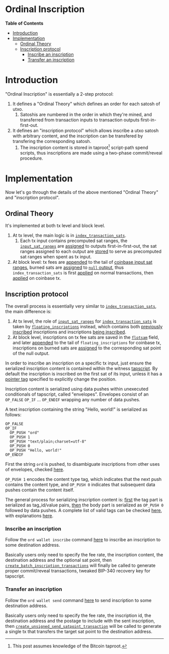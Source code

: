 <!-- omit in toc -->
# Ordinal Inscription

**Table of Contents**

- [Introduction](#introduction)
- [Implementation](#implementation)
  - [Ordinal Theory](#ordinal-theory)
  - [Inscription protocol](#inscription-protocol)
    - [Inscribe an inscription](#inscribe-an-inscription)
    - [Transfer an inscription](#transfer-an-inscription)


# Introduction

"Ordinal Inscription" is essentially a 2-step protocol:
1. It defines a "Ordinal Theory" which defines an order for each satosh of utxo.
   1. Satoshis are numbered in the order in which they're mined, and transferred from transaction inputs to transaction outputs first-in-first-out.
2. It defines an "inscription protocol" which allows inscribe a utxo satosh with arbitrary content, and the inscription can be transfered by transfering the corresponding satosh.
   1. The inscription content is stored in taproot[^1] script-path spend scripts, thus inscriptions are made using a two-phase commit/reveal procedure.


# Implementation

Now let's go through the details of the above mentioned "Ordinal Theory" and "inscription protocol".

## Ordinal Theory

It's implemented at both tx level and block level.

1. At tx level, the main logic is in [`index_transaction_sats`](https://github.com/ordinals/ord/blob/69925f12710d3ed92145c97997039ea280594fa5/src/index/updater.rs#L643).
     1. Each tx input contains precomputed sat ranges, the [`input_sat_ranges`](https://github.com/ordinals/ord/blob/69925f12710d3ed92145c97997039ea280594fa5/src/index/updater.rs#L648) are [assigned](https://github.com/ordinals/ord/blob/69925f12710d3ed92145c97997039ea280594fa5/src/index/updater.rs#L684) to outputs first-in-first-out, the sat ranges assigned to each output are [stored](https://github.com/ordinals/ord/blob/69925f12710d3ed92145c97997039ea280594fa5/src/index/updater.rs#L729) to serve as precomputed sat ranges when spent as tx input.
2. At block level: tx fees are [appended](https://github.com/ordinals/ord/blob/69925f12710d3ed92145c97997039ea280594fa5/src/index/updater.rs#L507) to the tail of [coinbase input sat ranges](https://github.com/ordinals/ord/blob/69925f12710d3ed92145c97997039ea280594fa5/src/index/updater.rs#L460), burned sats are [assigned](https://github.com/ordinals/ord/blob/69925f12710d3ed92145c97997039ea280594fa5/src/index/updater.rs#L546) to [`null` output](https://github.com/rust-bitcoin/rust-bitcoin/blob/8f7cc4d6b358bc28fcc01098df7270247d331f2a/bitcoin/src/blockdata/transaction.rs#L84-L88), thus `index_transaction_sats` is first [applied](https://github.com/ordinals/ord/blob/69925f12710d3ed92145c97997039ea280594fa5/src/index/updater.rs#L496) on normal transactions, then [applied](https://github.com/ordinals/ord/blob/69925f12710d3ed92145c97997039ea280594fa5/src/index/updater.rs#L511) on coinbase tx.

## Inscription protocol

The overall process is essentially very similar to [`index_transaction_sats`](https://github.com/ordinals/ord/blob/69925f12710d3ed92145c97997039ea280594fa5/src/index/updater.rs#L643), the main difference is:

1. At tx level, the role of [`input_sat_ranges`](https://github.com/ordinals/ord/blob/69925f12710d3ed92145c97997039ea280594fa5/src/index/updater.rs#L648) for [`index_transaction_sats`](https://github.com/ordinals/ord/blob/69925f12710d3ed92145c97997039ea280594fa5/src/index/updater.rs#L643) is taken by [`floating_inscriptions`](https://github.com/ordinals/ord/blob/989b763afa4d61c4b03e224e175446d055ca4741/src/index/updater/inscription_updater.rs#L77) instead, which contains both [previously inscribed](https://github.com/ordinals/ord/blob/989b763afa4d61c4b03e224e175446d055ca4741/src/index/updater/inscription_updater.rs#L95) inscriptions and inscriptions [being inscribed](https://github.com/ordinals/ord/blob/989b763afa4d61c4b03e224e175446d055ca4741/src/index/updater/inscription_updater.rs#L136-L222). 
2. At block level, inscriptions on tx fee sats are saved in the [`flotsam`](https://github.com/ordinals/ord/blob/989b763afa4d61c4b03e224e175446d055ca4741/src/index/updater/inscription_updater.rs#L44) field, and later [appended](https://github.com/ordinals/ord/blob/989b763afa4d61c4b03e224e175446d055ca4741/src/index/updater/inscription_updater.rs#L272) to the tail of `floating_inscriptions` for coinbase tx, inscriptions on burned sats are [assigned](https://github.com/ordinals/ord/blob/989b763afa4d61c4b03e224e175446d055ca4741/src/index/updater/inscription_updater.rs#L339-L345) to the corresponding sat point of the null output.

In order to inscribe an inscription on a specific tx input, just ensure the serialized inscription content is contained within the witness [tapscript](https://github.com/ordinals/ord/blob/989b763afa4d61c4b03e224e175446d055ca4741/src/inscriptions/envelope.rs#L105).
By default the inscription is inscribed on the first sat of its input, unless it has a [pointer tag](https://docs.ordinals.com/inscriptions/pointer.html) specified to explicitly change the position.

Inscription content is serialized using data pushes within unexecuted conditionals of tapscript, called "envelopes". Envelopes consist of an `OP_FALSE` `OP_IF` … `OP_ENDIF` wrapping any number of data pushes.

A text inscription containing the string "Hello, world!" is serialized as follows:

```
OP_FALSE
OP_IF
  OP_PUSH "ord"
  OP_PUSH 1
  OP_PUSH "text/plain;charset=utf-8"
  OP_PUSH 0
  OP_PUSH "Hello, world!"
OP_ENDIF
```

First the string `ord` is pushed, to disambiguate inscriptions from other uses of envelopes, checked [here](https://github.com/ordinals/ord/blob/989b763afa4d61c4b03e224e175446d055ca4741/src/inscriptions/envelope.rs#L156).

`OP_PUSH 1` encodes the content type tag, which indicates that the next push contains the content type, and `OP_PUSH 0` indicates that subsequent data pushes contain the content itself. 

The general process for serializing inscription content is: [first](https://github.com/ordinals/ord/blob/989b763afa4d61c4b03e224e175446d055ca4741/src/inscriptions/envelope.rs#L44) the tag part is serialized as tag_id/value pairs, [then](https://github.com/ordinals/ord/blob/989b763afa4d61c4b03e224e175446d055ca4741/src/inscriptions/envelope.rs#L32-L36) the body part is serialized as `OP_PUSH 0` followed by data pushes. A complete list of valid tags can be checked [here](https://github.com/ordinals/ord/blob/989b763afa4d61c4b03e224e175446d055ca4741/src/inscriptions/tag.rs#L24-L37), with explanations [here](https://docs.ordinals.com/inscriptions.html#fields).



### Inscribe an inscription

Follow the `ord wallet inscribe` command [here](https://github.com/ordinals/ord/blob/989b763afa4d61c4b03e224e175446d055ca4741/src/subcommand/wallet/inscribe.rs#L74-L170) to inscribe an inscription to some destination address. 

Basically users only need to specify the fee rate, the inscription content, the destination address and the optional sat point, then [`create_batch_inscription_transactions`](https://github.com/ordinals/ord/blob/989b763afa4d61c4b03e224e175446d055ca4741/src/wallet/inscribe/batch.rs#L176) will finally be called to generate proper commit/reveal transactions, tweaked BIP-340 recovery key for tapscript.

### Transfer an inscription

Follow the `ord wallet send` command [here](https://github.com/ordinals/ord/blob/989b763afa4d61c4b03e224e175446d055ca4741/src/subcommand/wallet/send.rs#L32-L107) to send inscription to some destination address.

Basically users only need to specify the fee rate, the inscription id, the destination address and the postage to include with the sent inscription, then [`create_unsigned_send_satpoint_transaction`](https://github.com/ordinals/ord/blob/989b763afa4d61c4b03e224e175446d055ca4741/src/subcommand/wallet/send.rs#L167) will be called to generate a single tx that transfers the target sat point to the destination address.



[^1]: This post assumes knowledge of the Bitcoin taproot.